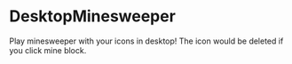# DesktopMinesweeper
Play minesweeper with your icons in desktop! The icon would be deleted if you click mine block.
